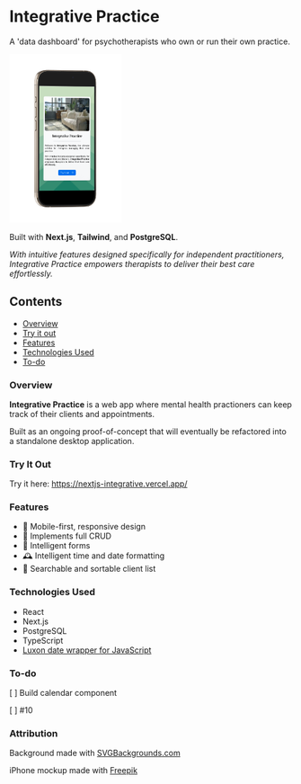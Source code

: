 # Integrative Practice
A 'data dashboard' for psychotherapists who own or run their own practice.

<img src="iPhone.png" alt="iPhone mockup" width="200"/>


Built with __Next.js__, __Tailwind__, and __PostgreSQL__.

_With intuitive features designed specifically for independent practitioners, Integrative Practice empowers therapists to deliver their best care effortlessly._

## Contents
* [Overview](#overview)
* [Try it out](#try-it-out)
* [Features](#features)
* [Technologies Used](#technologies-used)
* [To-do](#to-do)

### Overview

__Integrative Practice__ is a web app where mental health practioners can keep track of their clients and appointments. 

Built as an ongoing proof-of-concept that will eventually be refactored into a standalone desktop application.

### Try It Out

Try it here: https://nextjs-integrative.vercel.app/
### Features
* :calling: Mobile-first, responsive design
* :floppy_disk: Implements full CRUD
* :brain: Intelligent forms
* :mantelpiece_clock: Intelligent time and date formatting
* :dart: Searchable and sortable client list

### Technologies Used
* React
* Next.js
* PostgreSQL
* TypeScript
* [Luxon date wrapper for JavaScript](https://moment.github.io/luxon/#/)

### To-do
[ ] Build calendar component

[ ] #10

### Attribution

Background made with <a href="https://www.svgbackgrounds.com/set/free-svg-backgrounds-and-patterns/">SVGBackgrounds.com</a>

iPhone mockup made with <a href="https://www.freepik.com">Freepik</a>
